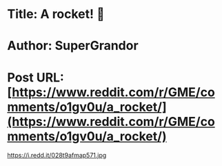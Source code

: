 # Title: A rocket! 🚀
# Author: SuperGrandor
# Post URL: [https://www.reddit.com/r/GME/comments/o1gv0u/a_rocket/](https://www.reddit.com/r/GME/comments/o1gv0u/a_rocket/)


https://i.redd.it/028t9afmap571.jpg